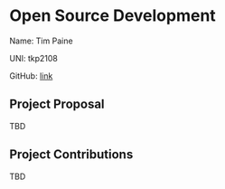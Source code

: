 # Open Source Development

Name: Tim Paine

UNI: tkp2108

GitHub: [link](https://github.com/timkpaine)

## Project Proposal

TBD

## Project Contributions

TBD
